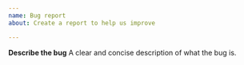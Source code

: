 ```yaml
---
name: Bug report
about: Create a report to help us improve

---
```


**Describe the bug**
A clear and concise description of what the bug is.


